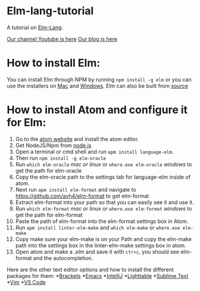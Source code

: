 # Elm-lang-tutorial
A tutorial on [Elm-Lang](http://elm-lang.org/).

[Our channel Youtube is here](https://www.youtube.com/channel/UCYqCZOwHbnPwyjawKfE21wg)
[Our blog is here](http://tensor-programming.com)

# How to install Elm:
You can install Elm through NPM by running `npm install -g elm` or you can use the installers on [Mac](http://install.elm-lang.org/Elm-Platform-0.17.1.pkg) and [Windows](http://install.elm-lang.org/Elm-Platform-0.17.1.exe). Elm can also be built from [source](https://github.com/elm-lang/elm-platform)

# How to install Atom and configure it for Elm:
  1. Go to the [atom website](https://atom.io/) and install the atom editor. 
  2. Get NodeJS/Npm from [node.js](https://nodejs.org/en/) 
  3. Open a terminal or cmd shell and run `apm install language-elm`.
  4. Then run `npm install -g elm-oracle`
  5. Run `which elm-oracle` *mac or linux* or `where.exe elm-oracle` *windows* to get the path for elm-oracle
  6. Copy the elm-oracle path to the settings tab for language-elm inside of atom. 
  7. Next run `apm install elm-format` and navigate to https://github.com/avh4/elm-format to get elm-format
  8. Extract elm-format into your path so that you can easily see it and use it. 
  9. Run `which elm-format` *mac or linux* or `where.exe elm-format` *windows* to get the path for elm-format
  10. Paste the path of elm-format into the elm-format settings box in Atom. 
  11. Run `apm install linter-elm-make` and `which elm-make` or `where.exe elm-make`
  12. Copy make sure your elm-make is on your Path and copy the elm-make path into the settings box in the linter-elm-make settings box in atom.
  13. Open atom and make a *.elm* and save it with `ctr+c`, you should see elm-format and the autocompletion.
  
Here are the other text editor options and how to install the different packages for them:
  *[Brackets](https://github.com/lepinay/elm-brackets)
  *[Emacs](https://github.com/jcollard/elm-mode)
  *[IntelliJ](https://github.com/durkiewicz/elm-plugin)
  *[Lighttable](https://github.com/rundis/elm-light)
  *[Sublime Text](https://packagecontrol.io/packages/Elm%20Language%20Support)
  *[Vim](https://github.com/lambdatoast/elm.vim)
  *[VS Code](https://github.com/sbrink/vscode-elm)
